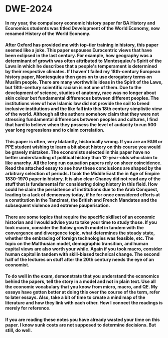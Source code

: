 # DWE-2024
#### In my year, the compulsory economic history paper for BA History and Economics students was titled Development of the World Economy, now renamed History of the World Economy.
#### After Oxford has provided me with top-tier training in history, this paper seemed like a joke. This paper espouses Eurocentric views that have been eclipsed in the last century. For example, how geography was a determinant of growth was often attributed to Montesquieu's Spirit of the Laws in which he describes that a people's temperament is determined by their respective climates. If I haven't failed my 18th-century European history paper, Montesquieu then goes on to use derogatory terms on Muslim people. There are many worthwhile ideas in the Spirit of the Laws, but 18th-century scientific racism is not one of them. Due to the development of science, studies of anatomy, race was no longer about skin colour but fundamental differences between different peoples. The institutions view of how Islamic law did not provide the soil to breed inclusive institutions and the like fall into this 18th century simplistic view of the world. Although all the authors somehow claim that they were not stressing fundamental differences between peoples and cultures, I find that hard to believe when they possess the level of audacity to run 500 year long regressions and to claim correlation. 
#### This paper is often, very blatantly, historically wrong. If you are an E&M or PPE student wishing to learn a bit about history on this course you would be gravely mistaken. The economists selected in this paper have no better understanding of political history than 12-year-olds who claim to like anarchy. All the long run causation papers rely on sheer coincidence. Read the attached essay to see how these conclusions are shaped by the arbitrary selection of periods. I took the Middle East the in Age of Empire 1830-1970 paper in history. It is also clear Chaney did not read any of the stuff that is fundamental for considering doing history in this field. How could he claim the persistence of institutions due to the Arab Conquest, leading to a lack of democracy today, if he for once considered efforts at a constitution in the Tanzimat, the British and French Mandates and the subsequent violence and extreme pauperisation.
#### There are some topics that require the specific skillset of an economic historian and I would advise you to take your time to study those. If you took macro, consider the Solow growth model in tandem with the convergence and divergence topic, what determines the steady state, whether the embracing of foreign technologies was feasible, etc. The topic on the Malthusian model, demographic transition, and human capital views are also worth your while. Again if you took macro, consider human capital in tandem with skill-biased technical change. The second half of the lectures on stuff after the 20th century needs the eye of an economist.
#### To do well in the exam, demonstrate that you understand the economics behind the papers, tell the story in a model and not in plain text. Use all the economic vocabulary that you know from micro, macro, and QE. My essays have gotten better at doing this over the course of the term, refer to later essays. Also, take a bit of time to create a mind map of the literature and how they link with each other. How I connect the readings is merely for reference.
#### If you are reading these notes you have already wasted your time on this paper. I know sunk costs are not supposed to determine decisions. But still, do well.
